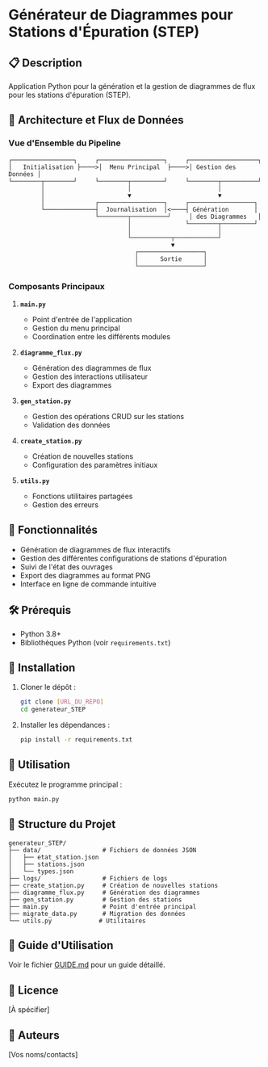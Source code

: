 # Générateur de Diagrammes pour Stations d'Épuration (STEP)

## 📋 Description
Application Python pour la génération et la gestion de diagrammes de flux pour les stations d'épuration (STEP).

## 🔄 Architecture et Flux de Données

### Vue d'Ensemble du Pipeline
```
┌─────────────────┐     ┌──────────────────┐     ┌───────────────────┐
│   Initialisation ├────>│  Menu Principal  ├────>│ Gestion des Données │
└────────┬────────┘     └────────┬─────────┘     └────────┬──────────┘
         │                       │                        │
         │                       ▼                        ▼
         │              ┌──────────────────┐     ┌──────────────────┐
         └──────────────┤  Journalisation  │<────┤ Génération       │
                        └────────┬──────────┘     │ des Diagrammes   │
                                 │               └────────┬─────────┘
                                 │                        │
                                 └───────────┬────────────┘
                                             ▼
                                   ┌──────────────────┐
                                   │      Sortie      │
                                   └──────────────────┘
```

### Composants Principaux
1. **`main.py`**
   - Point d'entrée de l'application
   - Gestion du menu principal
   - Coordination entre les différents modules

2. **`diagramme_flux.py`**
   - Génération des diagrammes de flux
   - Gestion des interactions utilisateur
   - Export des diagrammes

3. **`gen_station.py`**
   - Gestion des opérations CRUD sur les stations
   - Validation des données

4. **`create_station.py`**
   - Création de nouvelles stations
   - Configuration des paramètres initiaux

5. **`utils.py`**
   - Fonctions utilitaires partagées
   - Gestion des erreurs

## 🚀 Fonctionnalités
- Génération de diagrammes de flux interactifs
- Gestion des différentes configurations de stations d'épuration
- Suivi de l'état des ouvrages
- Export des diagrammes au format PNG
- Interface en ligne de commande intuitive

## 🛠️ Prérequis
- Python 3.8+
- Bibliothèques Python (voir `requirements.txt`)

## 🚀 Installation
1. Cloner le dépôt :
   ```bash
   git clone [URL_DU_REPO]
   cd generateur_STEP
   ```
2. Installer les dépendances :
   ```bash
   pip install -r requirements.txt
   ```

## 🏃 Utilisation
Exécutez le programme principal :
```bash
python main.py
```

## 📂 Structure du Projet
```
generateur_STEP/
├── data/                 # Fichiers de données JSON
│   ├── etat_station.json
│   ├── stations.json
│   └── types.json
├── logs/                 # Fichiers de logs
├── create_station.py     # Création de nouvelles stations
├── diagramme_flux.py     # Génération des diagrammes
├── gen_station.py        # Gestion des stations
├── main.py               # Point d'entrée principal
├── migrate_data.py       # Migration des données
└── utils.py             # Utilitaires
```

## 📝 Guide d'Utilisation
Voir le fichier [GUIDE.md](GUIDE.md) pour un guide détaillé.

## 📄 Licence
[À spécifier]

## 👥 Auteurs
[Vos noms/contacts]
